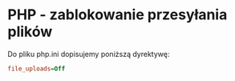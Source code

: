 # PHP - zablokowanie przesyłania plików

Do pliku php.ini dopisujemy poniższą dyrektywę:
``` ini
file_uploads=Off
```

